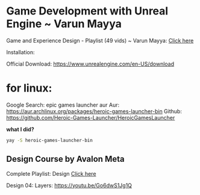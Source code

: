 # Game Development with Unreal Engine ~ Varun Mayya

Game and Experience Design - Playlist (49 vids) ~ Varun Mayya: [Click here](https://www.youtube.com/playlist?list=PL5DRb6AX7P4i0B-TErAp7Ur7LOoT9zzaM)

Installation:

Official Download: https://www.unrealengine.com/en-US/download



# for linux: 

Google Search: epic games launcher aur
Aur: https://aur.archlinux.org/packages/heroic-games-launcher-bin
Github: https://github.com/Heroic-Games-Launcher/HeroicGamesLauncher

**what I did?**

```bash
yay -S heroic-games-launcher-bin
```

## Design Course by Avalon Meta

Complete Playlist: Design [Click here](https://www.youtube.com/playlist?list=PL5DRb6AX7P4i8sLm2Nrvnvb_nTBoKjx7V)

Design 04: Layers: https://youtu.be/Go6dwS1Jg1Q
